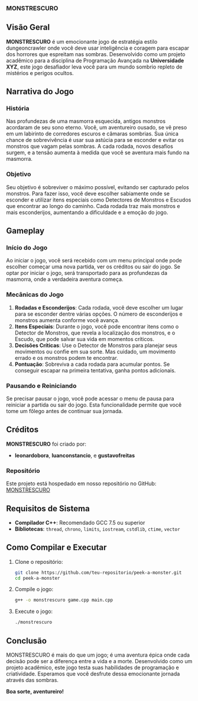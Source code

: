 ### MONSTRESCURO



## Visão Geral

**MONSTRESCURO** é um emocionante jogo de estratégia estilo dungeoncrawler onde você deve usar inteligência e coragem para escapar dos horrores que espreitam nas sombras. Desenvolvido como um projeto acadêmico para a disciplina de Programação Avançada na **Universidade XYZ**, este jogo desafiador leva você para um mundo sombrio repleto de mistérios e perigos ocultos.

## Narrativa do Jogo

### História

Nas profundezas de uma masmorra esquecida, antigos monstros acordaram de seu sono eterno. Você, um aventureiro ousado, se vê preso em um labirinto de corredores escuros e câmaras sombrias. Sua única chance de sobrevivência é usar sua astúcia para se esconder e evitar os monstros que vagam pelas sombras. A cada rodada, novos desafios surgem, e a tensão aumenta à medida que você se aventura mais fundo na masmorra.

### Objetivo

Seu objetivo é sobreviver o máximo possível, evitando ser capturado pelos monstros. Para fazer isso, você deve escolher sabiamente onde se esconder e utilizar itens especiais como Detectores de Monstros e Escudos que encontrar ao longo do caminho. Cada rodada traz mais monstros e mais esconderijos, aumentando a dificuldade e a emoção do jogo.

## Gameplay

### Início do Jogo

Ao iniciar o jogo, você será recebido com um menu principal onde pode escolher começar uma nova partida, ver os créditos ou sair do jogo. Se optar por iniciar o jogo, será transportado para as profundezas da masmorra, onde a verdadeira aventura começa.

### Mecânicas do Jogo

1. **Rodadas e Esconderijos**: Cada rodada, você deve escolher um lugar para se esconder dentre várias opções. O número de esconderijos e monstros aumenta conforme você avança.
2. **Itens Especiais**: Durante o jogo, você pode encontrar itens como o Detector de Monstros, que revela a localização dos monstros, e o Escudo, que pode salvar sua vida em momentos críticos.
3. **Decisões Críticas**: Use o Detector de Monstros para planejar seus movimentos ou confie em sua sorte. Mas cuidado, um movimento errado e os monstros podem te encontrar.
4. **Pontuação**: Sobreviva a cada rodada para acumular pontos. Se conseguir escapar na primeira tentativa, ganha pontos adicionais.

### Pausando e Reiniciando

Se precisar pausar o jogo, você pode acessar o menu de pausa para reiniciar a partida ou sair do jogo. Esta funcionalidade permite que você tome um fôlego antes de continuar sua jornada.

## Créditos

**MONSTRESCURO** foi criado por:

- **leonardobora**, **luanconstancio**, e **gustavofreitas**

### Repositório

Este projeto está hospedado em nosso repositório no GitHub: [MONSTRESCURO](https://github.com/leonardobora/monstrescuro)

## Requisitos de Sistema

- **Compilador C++**: Recomendado GCC 7.5 ou superior
- **Bibliotecas**: `thread`, `chrono`, `limits`, `iostream`, `cstdlib`, `ctime`, `vector`

## Como Compilar e Executar

1. Clone o repositório:
   ```sh
   git clone https://github.com/teu-repositorio/peek-a-monster.git
   cd peek-a-monster
   ```

2. Compile o jogo:
   ```sh
   g++ -o monstrescuro game.cpp main.cpp
   ```

3. Execute o jogo:
   ```sh
   ./monstrescuro
   ```

## Conclusão

MONSTRESCURO é mais do que um jogo; é uma aventura épica onde cada decisão pode ser a diferença entre a vida e a morte. Desenvolvido como um projeto acadêmico, este jogo testa suas habilidades de programação e criatividade. Esperamos que você desfrute dessa emocionante jornada através das sombras.

**Boa sorte, aventureiro!**
